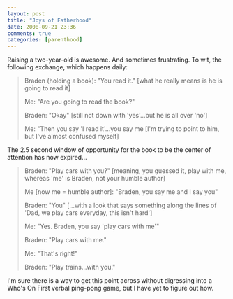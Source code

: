 ```yaml
---
layout: post  
title: "Joys of Fatherhood"  
date: 2008-09-21 23:36  
comments: true  
categories: [parenthood]
---
```


Raising a two-year-old is awesome. And sometimes frustrating. To wit, the following exchange, which happens daily:

> Braden (holding a book): "You read it." [what he really means is he is going to read it]
> 
> Me: "Are you going to read the book?"
> 
> Braden: "Okay" [still not down with 'yes'...but he is all over 'no']
> 
> Me: "Then you say 'I read it'...you say me [I'm trying to point to him, but I've almost confused myself]

The 2.5 second window of opportunity for the book to be the center of attention has now expired...

> Braden: "Play cars with you?" [meaning, you guessed it, play with me, whereas 'me' is Braden, not your humble author]
> 
> Me [now me = humble author]: "Braden, you say me and I say you"
> 
> Braden: "You" [...with a look that says something along the lines of 'Dad, we play cars everyday, this isn't hard']
> 
> Me: "Yes. Braden, you say 'play cars with me'"
> 
> Braden: "Play cars with me."
> 
> Me: "That's right!"
> 
> Braden: "Play trains...with you."

I'm sure there is a way to get this point across without digressing into a Who's On First verbal ping-pong game, but I have yet to figure out how.